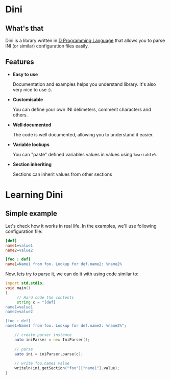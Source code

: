 # Dini

## What's that

Dini is a library written in [D Programming Language](http://www.d-programming-language.org/)
that allows you to parse INI (or similar) configuration files easily.

## Features

 - __Easy to use__
     
     Documentation and examples helps you understand library. It's also very nice to use :).

 - __Customisable__
     
     You can define your own INI delimeters, comment characters and others.
    
 - __Well documented__
     
     The code is well documented, allowing you to understand it easier.
 
 - __Variable lookups__
     
    You can "paste" defined variables values in values using `%variable%`
 
 - __Section inheriting__   
    
    Sections can inherit values from other sections


# Learning Dini
## Simple example

Let's check how it works in real life. In the examples, we'll use following configuration file:

```ini
[def]
name1=value1
name2=value2

[foo : def]
name1=Name1 from foo. Lookup for def.name2: %name2%
```


Now, lets try to parse it, we can do it with using code similar to:

```D
import std.stdio;
void main()
{
     // Hard code the contents
     string c = "[def]
name1=value1
name2=value2

[foo : def]
name1=Name1 from foo. Lookup for def.name2: %name2%";

    // create parser instance
    auto iniParser = new IniParser();
    
    // parse
    auto ini = iniParser.parse(c);
    
    // write foo.name1 value
    writeln(ini.getSection("foo")["name1"].value);
}
```

